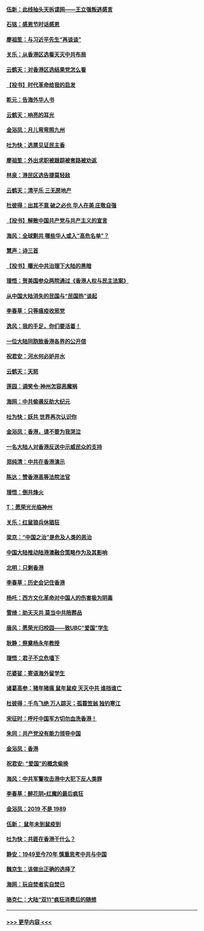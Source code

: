 #### [伍新：此线抽头天拆谍网——王立强叛逃感言](../pages/nsc993/n11687981.md?t=11290711) 
#### [石铭：感恩节时话感恩](../pages/nsc993/n11687568.md?t=11290711) 
#### [廖祖笙：与习近平先生“再谈谈”](../pages/nsc993/n11687005.md?t=11290711) 
#### [关乐：从香港区选看天灭中共布局](../pages/nsc993/n11686647.md?t=11290711) 
#### [云鹤天：对香港区选结果党怎么看](../pages/nsc993/n11686216.md?t=11290711) 
#### [【投书】时代革命给我的启发](../pages/nsc993/n11684287.md?t=11290711) 
#### [乾元：告海外华人书](../pages/nsc993/n11684044.md?t=11290711) 
#### [云鹤天：响亮的耳光](../pages/nsc993/n11684254.md?t=11290711) 
#### [金浴凤：月儿弯弯照九州](../pages/nsc993/n11684231.md?t=11290711) 
#### [吐为快：选票见证民主香](../pages/nsc993/n11684206.md?t=11290711) 
#### [廖祖笙：外出求职被跟踪被套路被劝返](../pages/nsc993/n11683874.md?t=11290711) 
#### [林泉：港民区选告捷莫轻敌](../pages/nsc993/n11683930.md?t=11290711) 
#### [云鹤天：清平乐 三无房地产](../pages/nsc993/n11681521.md?t=11290711) 
#### [杜彼得：出其不意 破之必也 华人在美 庄敬自强](../pages/nsc993/n11679554.md?t=11290711) 
#### [【投书】解散中国共产党与共产主义的宣言](../pages/nsc993/n11679177.md?t=11290711) 
#### [海风：全球剿共 哪些华人或入“高危名单”？](../pages/nsc993/n11678617.md?t=11290711) 
#### [慧声：诗三首](../pages/nsc993/n11678848.md?t=11290711) 
#### [【投书】曝光中共治理下大陆的黑暗](../pages/nsc993/n11678674.md?t=11290711) 
#### [理悟：贺美国参众两院通过《香港人权与民主法案》](../pages/nsc993/n11678104.md?t=11290711) 
#### [从中国大陆消失的民国与“民国热”谈起](../pages/nsc993/n11678075.md?t=11290711) 
#### [李春草：只等瘟疫收邪党](../pages/nsc993/n11677308.md?t=11290711) 
#### [逸风：我的手足，你们要活着！](../pages/nsc993/n11676352.md?t=11290711) 
#### [一位大陆同胞致香港各界的公开信](../pages/nsc993/n11675761.md?t=11290711) 
#### [祝君安：河水何必妒井水](../pages/nsc993/n11675746.md?t=11290711) 
#### [云鹤天：天怒](../pages/nsc993/n11675718.md?t=11290711) 
#### [莲园：调笑令‧神州怎容恶魔祸](../pages/nsc993/n11675648.md?t=11290711) 
#### [海网：中共偷袭反助大纪元](../pages/nsc993/n11673515.md?t=11290711) 
#### [吐为快：妖共 世界再次认识你](../pages/nsc993/n11673506.md?t=11290711) 
#### [金浴凤：香港，请不要为我哭泣](../pages/nsc993/n11673248.md?t=11290711) 
#### [一名大陆人对香港反送中示威民众的支持](../pages/nsc993/n11672615.md?t=11290711) 
#### [郑纯清：中共在香港演示](../pages/nsc993/n11670539.md?t=11290711) 
#### [陈达：赞香港高等法院法官](../pages/nsc993/n11669542.md?t=11290711) 
#### [理悟：倒共烽火](../pages/nsc993/n11668844.md?t=11290711) 
#### [T：愿荣光光临神州](../pages/nsc993/n11668421.md?t=11290711) 
#### [关乐：红鼠狼兵休猖狂](../pages/nsc993/n11668378.md?t=11290711) 
#### [梁京：“中国之治”是危及人类的恶治](../pages/nsc993/n11668328.md?t=11290711) 
#### [中国大陆推动陆港澳融合策略作为及其影响](../pages/nsc993/n11668157.md?t=11290711) 
#### [北明：只剩香港](../pages/nsc993/n11668002.md?t=11290711) 
#### [李春草：历史会记住香港](../pages/nsc993/n11667927.md?t=11290711) 
#### [杨吒：西方文化革命对中国人的伤害极为阴毒](../pages/nsc993/n11664521.md?t=11290711) 
#### [雪绮：助天灭共 莫当中共陪葬品](../pages/nsc993/n11662650.md?t=11290711) 
#### [唐风：愿荣光归校园——致UBC“爱国”学生](../pages/nsc993/n11662194.md?t=11290711) 
#### [耿静：祭奠杨永年教授](../pages/nsc993/n11662514.md?t=11290711) 
#### [理悟：君子不立危墙下](../pages/nsc993/n11662172.md?t=11290711) 
#### [花婆娑：寄语海外留学生](../pages/nsc993/n11662121.md?t=11290711) 
#### [诸葛高参：猪年猪瘟 鼠年鼠疫 天灭中共 谁挡谁亡](../pages/nsc993/n11661980.md?t=11290711) 
#### [杜彼得：千鸟飞绝 万人踪灭；孤蓑笠翁 独钓寒江](../pages/nsc993/n11661170.md?t=11290711) 
#### [宋征时：呼吁中国军方切勿血洗香港！](../pages/nsc993/n11415318.md?t=11290711) 
#### [朱同：共产党没有能力领导中国](../pages/nsc993/n11660421.md?t=11290711) 
#### [金浴凤：香港](../pages/nsc993/n11660419.md?t=11290711) 
#### [祝君安: “爱国”的概念偷换](../pages/nsc993/n11659706.md?t=11290711) 
#### [海风：中共军警攻击港中大犯下反人类罪](../pages/nsc993/n11659632.md?t=11290711) 
#### [李春草：醉花阴•红魔的最后疯狂](../pages/nsc993/n11659287.md?t=11290711) 
#### [金浴凤：2019 不是 1989](../pages/nsc993/n11657663.md?t=11290711) 
#### [伍新： 鼠年未到鼠疫到](../pages/nsc993/n11655098.md?t=11290711) 
#### [吐为快：共匪在香港干什么？](../pages/nsc993/n11654891.md?t=11290711) 
#### [静安：1949至今70年 慎重思考中共与中国](../pages/nsc993/n11651244.md?t=11290711) 
#### [魏京生：该做出正确的选择了](../pages/nsc993/n11653084.md?t=11290711) 
#### [海网：玩自焚者实自焚已](../pages/nsc993/n11652423.md?t=11290711) 
#### [骆克仁：大陆“双11”疯狂消费后的随想](../pages/nsc993/n11652305.md?t=11290711) 

----
#### [ >>> 更早内容 <<< ](../indexes/nsc993-earlier.md)
